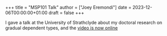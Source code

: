 +++
title = "MSP101 Talk"
author = ["Joey Eremondi"]
date = 2023-12-06T00:00:00+01:00
draft = false
+++

I gave a talk at the University of Strathclyde about my doctoral research on gradual dependent types, and the [video is now online](https://www.youtube.com/watch?time_continue=1&v=0d8DlrgL814&source_ve_path=Mjg2NjY&feature=emb_logo)
